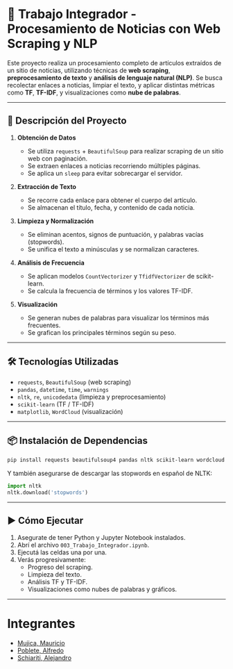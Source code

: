# 🧠 Trabajo Integrador - Procesamiento de Noticias con Web Scraping y NLP

Este proyecto realiza un procesamiento completo de artículos extraídos de un sitio de noticias, utilizando técnicas de **web scraping**, **preprocesamiento de texto** y **análisis de lenguaje natural (NLP)**. Se busca recolectar enlaces a noticias, limpiar el texto, y aplicar distintas métricas como **TF**, **TF-IDF**, y visualizaciones como **nube de palabras**.

---

## 📌 Descripción del Proyecto

1. **Obtención de Datos**
   - Se utiliza `requests` + `BeautifulSoup` para realizar scraping de un sitio web con paginación.
   - Se extraen enlaces a noticias recorriendo múltiples páginas.
   - Se aplica un `sleep` para evitar sobrecargar el servidor.

2. **Extracción de Texto**
   - Se recorre cada enlace para obtener el cuerpo del artículo.
   - Se almacenan el título, fecha, y contenido de cada noticia.

3. **Limpieza y Normalización**
   - Se eliminan acentos, signos de puntuación, y palabras vacías (stopwords).
   - Se unifica el texto a minúsculas y se normalizan caracteres.

4. **Análisis de Frecuencia**
   - Se aplican modelos `CountVectorizer` y `TfidfVectorizer` de scikit-learn.
   - Se calcula la frecuencia de términos y los valores TF-IDF.

5. **Visualización**
   - Se generan nubes de palabras para visualizar los términos más frecuentes.
   - Se grafican los principales términos según su peso.

---

## 🛠️ Tecnologías Utilizadas

- `requests`, `BeautifulSoup` (web scraping)
- `pandas`, `datetime`, `time`, `warnings`
- `nltk`, `re`, `unicodedata` (limpieza y preprocesamiento)
- `scikit-learn` (TF / TF-IDF)
- `matplotlib`, `WordCloud` (visualización)

---

## 📦 Instalación de Dependencias

```bash
pip install requests beautifulsoup4 pandas nltk scikit-learn wordcloud matplotlib
```

Y también asegurarse de descargar las stopwords en español de NLTK:

```python
import nltk
nltk.download('stopwords')
```

---

## ▶️ Cómo Ejecutar

1. Asegurate de tener Python y Jupyter Notebook instalados.
2. Abrí el archivo `003_Trabajo_Integrador.ipynb`.
3. Ejecutá las celdas una por una.
4. Verás progresivamente:
   - Progreso del scraping.
   - Limpieza del texto.
   - Análisis TF y TF-IDF.
   - Visualizaciones como nubes de palabras y gráficos.

---

# Integrantes

* [Mujica, Mauricio](https://github.com/mauriciomujica/)
*	[Poblete, Alfredo](https://github.com/AlfredoPoblete/)
*	[Schiariti, Alejandro](https://github.com/Nulltheory)
